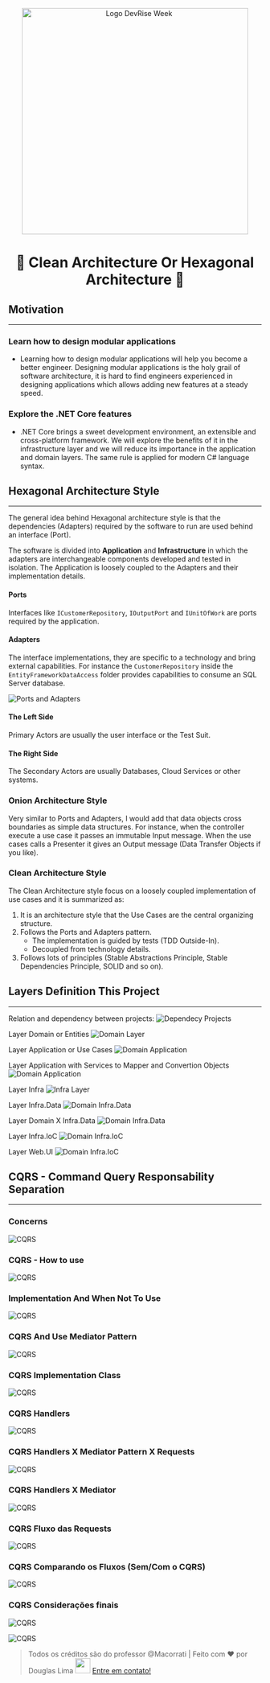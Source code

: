 <p align="center">
  <img alt="Logo DevRise Week" title="#douglasproglima-apps" src="./assets/images/0-logo.png" width="450px" />
</p>

<h1 align="center">
🚀 Clean Architecture Or  Hexagonal Architecture 🚀
</h1>

## Motivation
___
### Learn how to design modular applications
- Learning how to design modular applications will help you become a better engineer. Designing modular applications is the holy grail of software architecture, it is hard to find engineers experienced in designing applications which allows adding new features at a steady speed.

### Explore the .NET Core features
- .NET Core brings a sweet development environment, an extensible and cross-platform framework. We will explore the benefits of it in the infrastructure layer and we will reduce its importance in the application and domain layers. The same rule is applied for modern C# language syntax.

## Hexagonal Architecture Style
___

The general idea behind Hexagonal architecture style is that the dependencies (Adapters) required by the software to run are used behind an interface (Port).  

The software is divided into **Application** and **Infrastructure** in which the adapters are interchangeable components developed and tested in isolation. The Application is loosely coupled to the Adapters and their implementation details.

#### Ports

Interfaces like `ICustomerRepository`, `IOutputPort` and `IUnitOfWork` are ports required by the application.

#### Adapters

The interface implementations, they are specific to a technology and bring external capabilities. For instance the `CustomerRepository` inside the `EntityFrameworkDataAccess` folder provides capabilities to consume an SQL Server database.

![Ports and Adapters](./assets/images/0-camadas.png)

#### The Left Side

Primary Actors are usually the user interface or the Test Suit.

#### The Right Side

The Secondary Actors are usually Databases, Cloud Services or other systems.

### Onion Architecture Style

Very similar to Ports and Adapters, I would add that data objects cross boundaries as simple data structures. For instance, when the controller execute a use case it passes an immutable Input message. When the use cases calls a Presenter it gives an Output message (Data Transfer Objects if you like).

### Clean Architecture Style

The Clean Architecture style focus on a loosely coupled implementation of use cases and it is summarized as:

1. It is an architecture style that the Use Cases are the central organizing structure.
1. Follows the Ports and Adapters pattern.
   * The implementation is guided by tests (TDD Outside-In).
   * Decoupled from technology details.
1. Follows lots of principles (Stable Abstractions Principle, Stable Dependencies Principle, SOLID and so on).

## Layers Definition This Project
---

Relation and dependency between projects:
![Dependecy Projects](./assets/images/1-project-dependecy.png)

Layer Domain or Entities
![Domain Layer](./assets/images/2-camada-domain.png)

Layer Application or Use Cases
![Domain Application](./assets/images/4-camada-application.png)

Layer Application with Services to Mapper and Convertion Objects
![Domain Application](./assets/images/4.1-camada-application-service.png)

Layer Infra
![Infra Layer](./assets/images/3.0-camada-infraestrutura.png)

Layer Infra.Data
![Domain Infra.Data](./assets/images/3.1-camada-infra-data.png)

Layer Domain X Infra.Data
![Domain Infra.Data](./assets/images/3.2-camada-domain-X-camada-infra-data.png)

Layer Infra.IoC
![Domain Infra.IoC](./assets/images/3.3-camada-infra-IoC.png)

Layer Web.UI
![Domain Infra.IoC](./assets/images/5.0-fluxo-camada-webui-para-infra-data.png)

## CQRS - Command Query Responsability Separation
---

### Concerns
![CQRS](./assets/images/6.0-CQRS.png)

### CQRS - How to use
![CQRS](./assets/images/6.1-CQRS.png)

### Implementation And When Not To Use
![CQRS](./assets/images/6.2-CQRS-Implementation.png)

### CQRS And Use Mediator Pattern
![CQRS](./assets/images/6.3-CQRS-Mediator-Pattern.png)

### CQRS Implementation Class
![CQRS](./assets/images/6.4-CQRS-Classes.png)

### CQRS Handlers
![CQRS](./assets/images/6.5-CQRS-Handlers.png)

### CQRS Handlers X Mediator Pattern X Requests
![CQRS](./assets/images/6.6-CQRS-Handlers-X-Requests.png)

### CQRS Handlers X Mediator 
![CQRS](./assets/images/6.7-CQRS-Handlers-X-MediatR.png)

### CQRS Fluxo das Requests
![CQRS](./assets/images/6.8-CQRS-fluxo-request.png)

### CQRS Comparando os Fluxos (Sem/Com o CQRS)
![CQRS](./assets/images/6.9-CQRS-fluxo-request-sem-CRQS.png)

### CQRS Considerações finais
![CQRS](./assets/images/6.9.1-CQRS-consideracoes-finais-1.png)

![CQRS](./assets/images/6.9.1-CQRS-consideracoes-finais-2.png)

> Todos os créditos são do professor @Macorrati | 
Feito com ❤️ por Douglas Lima <img src="https://raw.githubusercontent.com/Douglasproglima/douglasproglima/master/gifs/Hi.gif" width="30px"></h2> [Entre em contato!](https://www.linkedin.com/in/douglasproglima)